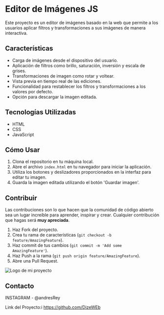 # Editor de Imágenes JS

Este proyecto es un editor de imágenes basado en la web que permite a los usuarios aplicar filtros y transformaciones a sus imágenes de manera interactiva.

## Características

- Carga de imágenes desde el dispositivo del usuario.
- Aplicación de filtros como brillo, saturación, inversión y escala de grises.
- Transformaciones de imagen como rotar y voltear.
- Vista previa en tiempo real de las ediciones.
- Funcionalidad para restablecer los filtros y transformaciones a los valores por defecto.
- Opción para descargar la imagen editada.

## Tecnologías Utilizadas

- HTML
- CSS
- JavaScript

## Cómo Usar

1. Clona el repositorio en tu máquina local.
2. Abre el archivo `index.html` en tu navegador para iniciar la aplicación.
3. Utiliza los botones y deslizadores proporcionados en la interfaz para editar tu imagen.
4. Guarda la imagen editada utilizando el botón 'Guardar imagen'.

## Contribuir

Las contribuciones son lo que hacen que la comunidad de código abierto sea un lugar increíble para aprender, inspirar y crear. Cualquier contribución que hagas será **muy apreciada**.

1. Haz Fork del proyecto.
2. Crea tu rama de características (`git checkout -b feature/AmazingFeature`).
3. Haz commit de tus cambios (`git commit -m 'Add some AmazingFeature'`).
4. Haz Push a la rama (`git push origin feature/AmazingFeature`).
5. Abre una Pull Request.

![Logo de mi proyecto](https://github.com/DizeWEb/-38DayCode-Image-Editor/blob/main/img/bandicam%202024-05-04%2017-01-28-146.jpg)
 
 


## Contacto

INSTAGRAM - @andresRey 

Link del Proyecto:i https://github.com/DizeWEb

